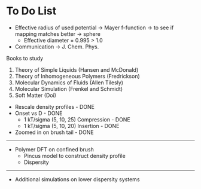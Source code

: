# To Do List
- Effective radius of used potential -> Mayer f-function -> to see if mapping matches better -> sphere
  - Effective diameter = 0.995 > 1.0
- Communication -> J. Chem. Phys.



Books to study
1. Theory of Simple Liquids (Hansen and McDonald)
2. Theory of Inhomogeneous Polymers (Fredrickson)
3. Molecular Dynamics of Fluids (Allen Tilesly)
4. Molecular Simulation (Frenkel and Schmidt)
5. Soft Matter (Doi)


- Rescale density profiles - DONE
- Onset vs D - DONE
  - 1 kT/sigma (5, 10, 25) Compression - DONE
  - 1 kT/sigma (5, 10, 20) Insertion - DONE
- Zoomed in on brush tail - DONE
---
- Polymer DFT on confined brush
  - Pincus model to construct density profile
  - Dispersity
---
- Additional simulations on lower dispersity systems